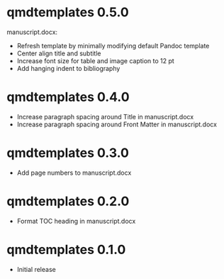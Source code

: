 # qmdtemplates 0.5.0

manuscript.docx:

* Refresh template by minimally modifying default Pandoc template
* Center align title and subtitle
* Increase font size for table and image caption to 12 pt
* Add hanging indent to bibliography

# qmdtemplates 0.4.0

* Increase paragraph spacing around Title in manuscript.docx
* Increase paragraph spacing around Front Matter in manuscript.docx

# qmdtemplates 0.3.0

* Add page numbers to manuscript.docx

# qmdtemplates 0.2.0

* Format TOC heading in manuscript.docx

# qmdtemplates 0.1.0

* Initial release
